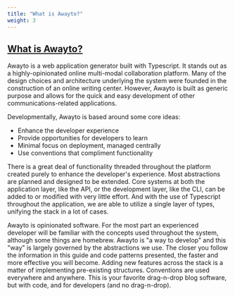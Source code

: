 ```yaml
---
title: "What is Awayto?"
weight: 3
---
```


## [What is Awayto?](#what-is-awayto)

Awayto is a web application generator built with Typescript. It stands out as a highly-opinionated online multi-modal collaboration platform. Many of the design choices and architecture underlying the system were founded in the construction of an online writing center. However, Awayto is built as generic purpose and allows for the quick and easy development of other communications-related applications.

Developmentally, Awayto is based around some core ideas:

- Enhance the developer experience
- Provide opportunities for developers to learn
- Minimal focus on deployment, managed centrally
- Use conventions that compliment functionality

There is a great deal of functionality threaded throughout the platform created purely to enhance the developer's experience. Most abstractions are planned and designed to be extended. Core systems at both the application layer, like the API, or the development layer, like the CLI, can be added to or modified with very little effort. And with the use of Typescript throughout the application, we are able to utilize a single layer of types, unifying the stack in a lot of cases.

Awayto is opinionated software. For the most part an experienced developer will be familiar with the concepts used throughout the system, although some things are homebrew. Awayto is "a way to develop" and this "way" is largely governed by the abstractions we use. The closer you follow the information in this guide and code patterns presented, the faster and more effective you will become. Adding new features across the stack is a matter of implementing pre-existing structures. Conventions are used everywhere and anywhere. This is your favorite drag-n-drop blog software, but with code, and for developers (and no drag-n-drop).